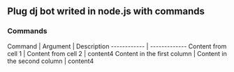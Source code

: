 ## Plug dj bot writed in node.js with commands

### Commands

Command | Argument | Description
------------ | -------------
Content from cell 1 | Content from cell 2 | content4
Content in the first column | Content in the second column | content4
